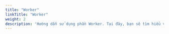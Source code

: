 ```yaml
---
title: "Worker"
linkTitle: "Worker"
weight: 2
description: 'Hướng dẫn sử dụng phần Worker. Tại đây, bạn sẽ tìm hiểu về công việc và nhiệm vụ của người làm việc trong hệ thống.'
---
```

